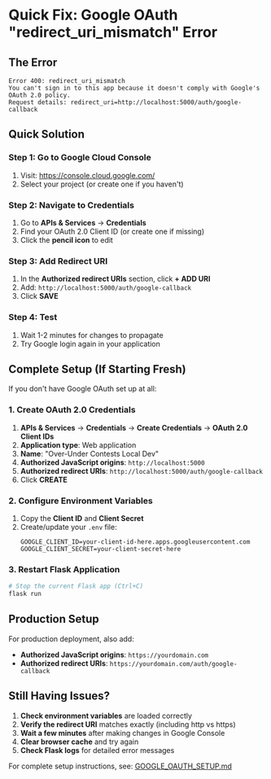 # Quick Fix: Google OAuth "redirect_uri_mismatch" Error

## The Error
```
Error 400: redirect_uri_mismatch
You can't sign in to this app because it doesn't comply with Google's OAuth 2.0 policy.
Request details: redirect_uri=http://localhost:5000/auth/google-callback
```

## Quick Solution

### Step 1: Go to Google Cloud Console
1. Visit: https://console.cloud.google.com/
2. Select your project (or create one if you haven't)

### Step 2: Navigate to Credentials
1. Go to **APIs & Services** → **Credentials**
2. Find your OAuth 2.0 Client ID (or create one if missing)
3. Click the **pencil icon** to edit

### Step 3: Add Redirect URI
1. In the **Authorized redirect URIs** section, click **+ ADD URI**
2. Add: `http://localhost:5000/auth/google-callback`
3. Click **SAVE**

### Step 4: Test
1. Wait 1-2 minutes for changes to propagate
2. Try Google login again in your application

## Complete Setup (If Starting Fresh)

If you don't have Google OAuth set up at all:

### 1. Create OAuth 2.0 Credentials
1. **APIs & Services** → **Credentials** → **Create Credentials** → **OAuth 2.0 Client IDs**
2. **Application type**: Web application
3. **Name**: "Over-Under Contests Local Dev"
4. **Authorized JavaScript origins**: `http://localhost:5000`
5. **Authorized redirect URIs**: `http://localhost:5000/auth/google-callback`
6. Click **CREATE**

### 2. Configure Environment Variables
1. Copy the **Client ID** and **Client Secret**
2. Create/update your `.env` file:
   ```env
   GOOGLE_CLIENT_ID=your-client-id-here.apps.googleusercontent.com
   GOOGLE_CLIENT_SECRET=your-client-secret-here
   ```

### 3. Restart Flask Application
```bash
# Stop the current Flask app (Ctrl+C)
flask run
```

## Production Setup

For production deployment, also add:
- **Authorized JavaScript origins**: `https://yourdomain.com`
- **Authorized redirect URIs**: `https://yourdomain.com/auth/google-callback`

## Still Having Issues?

1. **Check environment variables** are loaded correctly
2. **Verify the redirect URI** matches exactly (including http vs https)
3. **Wait a few minutes** after making changes in Google Console
4. **Clear browser cache** and try again
5. **Check Flask logs** for detailed error messages

For complete setup instructions, see: [GOOGLE_OAUTH_SETUP.md](GOOGLE_OAUTH_SETUP.md)
